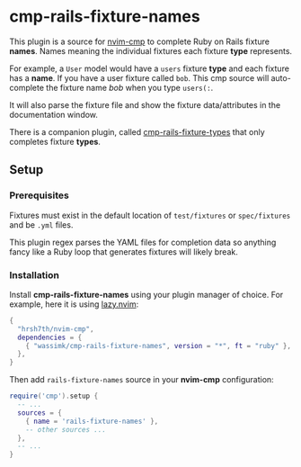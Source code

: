 # cmp-rails-fixture-names

This plugin is a source for [nvim-cmp](https://github.com/hrsh7th/nvim-cmp) to complete Ruby on Rails fixture **names**. Names meaning the individual fixtures each fixture **type** represents.

For example, a `User` model would have a `users` fixture **type** and each fixture has a **name**. If you have a user fixture called `bob`. This cmp source will auto-complete the fixture name _bob_ when you type `users(:`.

It will also parse the fixture file and show the fixture data/attributes in the documentation window.

There is a companion plugin, called [cmp-rails-fixture-types](https://github.com/wassimk/cmp-rails-fixture-types) that only completes fixture **types**.

## Setup

### Prerequisites

Fixtures must exist in the default location of `test/fixtures` or `spec/fixtures` and be `.yml` files.

This plugin regex parses the YAML files for completion data so anything fancy like a Ruby loop that generates fixtures will likely break.

### Installation

Install **cmp-rails-fixture-names** using your plugin manager of choice. For example, here it is using [lazy.nvim](https://github.com/folke/lazy.nvim):

```lua
{
  "hrsh7th/nvim-cmp",
  dependencies = {
    { "wassimk/cmp-rails-fixture-names", version = "*", ft = "ruby" },
  },
}
```

Then add `rails-fixture-names` source in your **nvim-cmp** configuration:

```lua
require('cmp').setup {
  -- ...
  sources = {
    { name = 'rails-fixture-names' },
    -- other sources ...
  },
  -- ...
}
```
